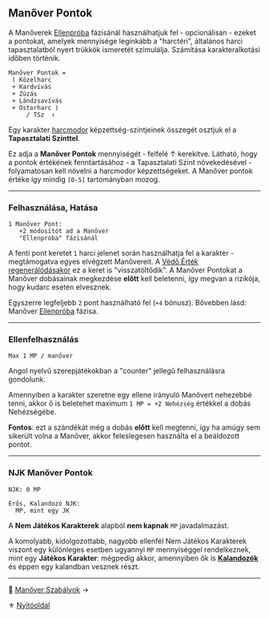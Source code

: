 ## Manőver Pontok

A Manőverek [Ellenpróba](066_04_manover_vegbevitele.md#%EF%B8%8F3-ellenpr%C3%B3ba-e) fázisánál használhatjuk fel - opcionálisan - ezeket a pontokat, amelyek mennyisége leginkább a "harctéri", általános harci tapasztalatból nyert trükkök ismeretét szimulálja. Számítása karakteralkotási időben történik.

```
Manőver Pontok =
 ( Közelharc
 + Kardvívás
 + Zúzás
 + Lándzsavívás
 + Ostorharc )
     / TSz  ↑
```

Egy karakter [harcmodor](kepzettsegek.primer.harci/harcmodor.md) képzettség-szintjeinek összegét osztjuk el a **Tapasztalati Szinttel**.

Ez adja a **Manőver Pontok** mennyiségét - felfelé ↑ kerekítve. Látható, hogy a pontok értékének fenntartásához - a Tapasztalati Szint növekedésével - folyamatosan kell növelni a harcmodor képzettségeket. A Manőver pontok értéke így mindig `[0-5]` tartományban mozog.


---
### Felhasználása, Hatása

```
1 Manőver Pont:
   +2 módosítót ad a Manőver
   "Ellenpróba" fázisánál
```

A fenti pont keretet `1` harci jelenet során használhatja fel a karakter - megtámogatva egyes elvégzett Manővereit. A [Védő Érték regenerálódásakor](064_02_08_ve_regeneralodas.md) ez a keret is "visszatöltődik". A Manőver Pontokat a Manőver dobásainak megkezdése **előtt** kell beletenni, így megvan a rizikója, hogy kudarc esetén elvesznek.

Egyszerre legfeljebb `2` pont használható fel (`+4` bónusz). Bővebben lásd: Manőver [Ellenpróba](066_04_manover_vegbevitele.md#%EF%B8%8F3-ellenpr%C3%B3ba-e) fázisa.

---
### Ellenfelhasználás

```
Max 1 MP / manőver
```

Angol nyelvű szerepjátékokban a "counter" jellegű felhasználásra gondolunk.

Amennyiben a karakter szeretne egy ellene irányuló Manővert nehezebbé tenni, akkor ő is beletehet maximum `1 MP = +2 Nehézség` értékkel a dobás Nehézségébe.

**Fontos**: ezt a szándékát még a dobás **előtt** kell megtenni, így ha amúgy sem sikerült volna a Manőver, akkor feleslegesen használta el a beáldozott pontot.

---
### NJK Manőver Pontok

```
NJK: 0 MP

Erős, Kalandozó NJK:
  MP, mint egy JK
```

A **Nem Játékos Karakterek** alapból **nem kapnak** `MP` javadalmazást.

A komolyabb, kidolgozottabb, nagyobb ellenfél Nem Játékos Karakterek viszont egy különleges esetben ugyannyi `MP` mennyiséggel rendelkeznek, mint egy **Játékos Karakter**: mégpedig akkor, amennyiben ők is [**Kalandozók**](012_kalandozok_elotortenet_szemelyiseg_felszereles.md) és éppen egy kalandban vesznek részt.

---

🔗 [Manőver Szabályok](066_03_manover_szabalyok.md) →

⚜️ [Nyitóoldal](start.md#6-harcrendszer-%EF%B8%8F)
